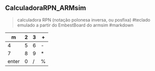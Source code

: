 ## CalculadoraRPN_ARMsim
> calculadora RPN (notação polonesa inversa, ou posfixa)
#teclado emulado a partir do EmbestBoard do armsim
#markdown


| m     | 2 | 3 | + |
|-------|---|---|---|
| 4     | 5 | 6 | - |
| 7     | 8 | 9 | * |
| enter | 0 | / | % |
